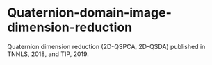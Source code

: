 # Quaternion-domain-image-dimension-reduction
Quaternion dimension reduction (2D-QSPCA, 2D-QSDA)
published in TNNLS, 2018, and TIP, 2019. 
